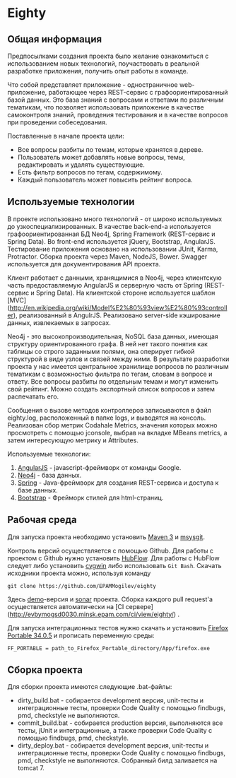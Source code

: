# Eighty

## Общая информация
Предпосылками создания проекта было желание ознакомиться с использованием новых технологий, поучаствовать в реальной разработке приложения, получить опыт работы в команде. 

Что собой представляет приложение - одностраничное web-приложение, работающее через REST-сервис с графоориентированный базой данных. Это база знаний с вопросами и ответами по различным 
тематикам, что позволяет использовать приложение в качестве самоконтроля знаний, проведения тестирования и в качестве вопросов при проведении собеседования. 

Поставленные в начале проекта цели:

  *  Все вопросы разбиты по темам, которые хранятся в дереве.
  *  Пользователь может добавлять новые вопросы, темы, редактировать и удалять существующие.
  *  Есть фильтр вопросов по тегам, содержимому.
  *  Каждый пользователь может повысить рейтинг вопроса.

## Используемые технологии
  
В проекте использовано много технологий - от широко используемых до узкоспециализированных. В качестве back-end-а используется графоориентированная БД Neo4j, Spring Framework (REST-сервис и 
Spring Data). Во front-end используется jQuery, Bootstrap, AngularJS. Тестирование приложения основано на использовании JUnit, Karma, Protractor. Сборка проекта через Maven, NodeJS, 
Bower. Swagger используется для документирования API проекта. 

Клиент работает с данными, хранящимися в Neo4j, через клиентскую часть предоставляемую AngularJS и серверную часть от Spring (REST-сервис и Spring Data). На клиентской стороне используется шаблон [MVC] (http://en.wikipedia.org/wiki/Model%E2%80%93view%E2%80%93controller), реализованный в AngulrJS. Реализовано server-side кэширование данных, извлекаемых в запросах.

Neo4j - это высокопроизводительная, NoSQL база данных, имеющая структуру ориентированного графа. В ней нет такого понятия как таблицы со строго заданными полями, она оперирует гибкой структурой 
в виде узлов и связей между ними. В результате разработки проекта у нас имеется центральное хранилище вопросов по различным тематикам с возможностью фильтра по тегам, словам в вопросе 
и ответу. Все вопросы разбиты по отдельным темам и могут изменить свой рейтинг. Можно создать экспортный список вопросов и затем распечатать его. 

Сообщения о вызове методов контроллеров записываются в файл eighty.log, расположенный в папке logs, и выводятся на консоль. Реализован сбор метрик Codahale Metrics, значения которых 
можно просмотреть с помощью jconsole, выбрав на вкладке MBeans metrics, а затем интересующую метрику и Attributes.

Используемые технологии: 

1. [AngularJS](https://angularjs.org/) - javascript-фреймворк от команды Google.
2. [Neo4j](http://neo4j.com/) - база данных. 
3. [Spring](http://spring.io/) - Java-фреймворк для создания REST-сервиса и доступа к базе данных.
4. [Bootstrap](http://getbootstrap.com/) - Фрейморк стилей для html-страниц.

## Рабочая среда

Для запуска проекта необходимо установить [Maven 3](http://maven.apache.org/download.cgi) и [msysgit](http://msysgit.github.io/). 

Контроль версий осуществляется с помощью Github. Для работы с проектом с Github нужно установить [HubFlow](https://github.com/datasift/gitflow). Для работы с HubFlow следует либо установить [cygwin](https://www.cygwin.com/)
либо использовать `Git Bash`. 
Скачать исходники проекта можно, используя команду 

`git clone https://github.com/EPAMMogilev/eighty`

Здесь [demo](http://evbymogsd0030.minsk.epam.com:7080/eighty/)-версия и [sonar](http://evbymogsd0030/sonar/dashboard/index/1908) проекта. Сборка каждого pull request'a осуществляется автоматически на [CI сервере] (http://evbymogsd0030.minsk.epam.com/ci/view/eighty/) . 

Для запуска интеграционных тестов нужно скачать и установить [Firefox Portable 34.0.5](http://mozilla-firefox-portable.en.uptodown.com/download/92825) и прописать переменную среды: 

`FF_PORTABLE = path_to_Firefox_Portable_directory/App/firefox.exe`

## Сборка проекта

 Для сборки проекта имеются следующие .bat-файлы:
* dirty_build.bat - собирается development версия, unit-тесты и интеграционные тесты, проверки Code Quality с помощью findbugs, pmd, checkstyle не выполняются. 
* commit_build.bat - собирается production версия, выполняются все тесты, jUnit и интеграционные, а также проверки Code Quality с помощью findbugs, pmd, checkstyle. 
* dirty_deploy.bat - собирается development версия, unit-тесты и интеграционные тесты, проверки Code Quality с помощью findbugs, pmd, checkstyle не выполняются. Собранный билд 
заливается на tomcat 7. 
